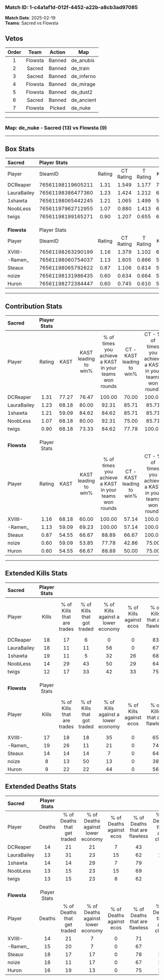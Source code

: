 ### Match ID: 1-c4a1af1d-012f-4452-a22b-a8cb3ad97085  
**Match Date**: 2025-02-19  
**Teams**: Sacred vs Flowsta  

## Vetos  

| Order | Team | Action | Map |
| :---: | :--: | :----: | --- |
| 1 | Flowsta | Banned | de_anubis |
| 2 | Sacred | Banned | de_train |
| 3 | Sacred | Banned | de_inferno |
| 4 | Flowsta | Banned | de_mirage |
| 5 | Flowsta | Banned | de_dust2 |
| 6 | Sacred | Banned | de_ancient |
| 7 | Flowsta | Picked | de_nuke |

---  

### **Map**: de_nuke - Sacred (13) vs Flowsta (9)  
---  

## Box Stats  

| **Sacred**  | Player Stats      |        |           |          |       |      |       |         |        |      |     |
| :- | :- | :-: | :-: | :-: | :-: | :-: | :-: | :-: | :-: | :-: | :-: |
| Player      | SteamID           | Rating | CT Rating | T Rating | KAST  | ADR  | Kills | Assists | Deaths | K/D  | HS% |
| DCReaper    | 76561198119605211 |  1.31  |   1.549   |  1.177   | 77.27 | 89.1 |  18   |    6    |   14   | 1.29 | 61  |
| LauraBailey | 76561198386477360 |  1.23  |   1.424   |  1.212   | 68.18 | 80.2 |  18   |    5    |   13   | 1.38 | 77  |
| 1shawta     | 76561198065442245 |  1.21  |   1.065   |  1.499   | 59.09 | 91.5 |  19   |    4    |   14   | 1.36 | 63  |
| NoobLess    | 76561197962712955 |  1.07  |   0.880   |  1.413   | 68.18 | 77.5 |  14   |    7    |   13   | 1.08 | 71  |
| twigs       | 76561198199165271 |  0.90  |   1.207   |  0.655   | 68.18 | 50.1 |  12   |    6    |   13   | 0.92 | 41  |
|             |                   |        |           |          |       |      |       |         |        |      |     |
|             |                   |        |           |          |       |      |       |         |        |      |     |
|             |                   |        |           |          |       |      |       |         |        |      |     |
| **Flowsta** | Player Stats      |        |           |          |       |      |       |         |        |      |     |
| Player      | SteamID           | Rating | CT Rating | T Rating | KAST  | ADR  | Kills | Assists | Deaths | K/D  | HS% |
| XVIIII-     | 76561198263290199 |  1.16  |   1.379   |  1.102   | 68.18 | 80.7 |  17   |    2    |   14   | 1.21 | 47  |
| -Ramen_     | 76561198060754037 |  1.13  |   1.605   |  0.866   | 59.09 | 74.9 |  19   |    3    |   15   | 1.27 |  0  |
| Steaux      | 76561198065792622 |  0.87  |   1.106   |  0.814   | 54.55 | 88.3 |  14   |    4    |   18   | 0.78 | 57  |
| noize       | 76561198131986435 |  0.60  |   0.634   |  0.664   | 59.09 | 63.1 |   8   |    6    |   18   | 0.44 | 62  |
| Huron       | 76561198272384447 |  0.60  |   0.745   |  0.610   | 54.55 | 48.2 |   9   |    4    |   16   | 0.56 | 22  |
---  

## Contribution Stats  

| **Sacred**  | Player Stats |       |                      |                                                        |                           |                                                             |                          |                                                            |
| :- | :-: | :-: | :-: | :-: | :-: | :-: | :-: | :-: |
| Player      |    Rating    | KAST  | KAST leading to win% | % of times you achieve a KAST in your teams won rounds | CT - KAST leading to win% | CT - % of times you achieve a KAST in your teams won rounds | T - KAST leading to win% | T - % of times you achieve a KAST in your teams won rounds |
| DCReaper    |     1.31     | 77.27 |        76.47         |                         100.00                         |           70.00           |                           100.00                            |          85.71           |                           100.00                           |
| LauraBailey |     1.23     | 68.18 |        80.00         |                         92.31                          |           85.71           |                            85.71                            |          75.00           |                           100.00                           |
| 1shawta     |     1.21     | 59.09 |        84.62         |                         84.62                          |           85.71           |                            85.71                            |          83.33           |                           83.33                            |
| NoobLess    |     1.07     | 68.18 |        80.00         |                         92.31                          |           75.00           |                            85.71                            |          85.71           |                           100.00                           |
| twigs       |     0.90     | 68.18 |        73.33         |                         84.62                          |           77.78           |                           100.00                            |          66.67           |                           66.67                            |
|             |              |       |                      |                                                        |                           |                                                             |                          |                                                            |
|             |              |       |                      |                                                        |                           |                                                             |                          |                                                            |
|             |              |       |                      |                                                        |                           |                                                             |                          |                                                            |
| **Flowsta** | Player Stats |       |                      |                                                        |                           |                                                             |                          |                                                            |
| Player      |    Rating    | KAST  | KAST leading to win% | % of times you achieve a KAST in your teams won rounds | CT - KAST leading to win% | CT - % of times you achieve a KAST in your teams won rounds | T - KAST leading to win% | T - % of times you achieve a KAST in your teams won rounds |
| XVIIII-     |     1.16     | 68.18 |        60.00         |                         100.00                         |           57.14           |                           100.00                            |          62.50           |                           100.00                           |
| -Ramen_     |     1.13     | 59.09 |        69.23         |                         100.00                         |           57.14           |                           100.00                            |          83.33           |                           100.00                           |
| Steaux      |     0.87     | 54.55 |        66.67         |                         88.89                          |           66.67           |                           100.00                            |          66.67           |                           80.00                            |
| noize       |     0.60     | 59.09 |        53.85         |                         77.78                          |           42.86           |                            75.00                            |          66.67           |                           80.00                            |
| Huron       |     0.60     | 54.55 |        66.67         |                         88.89                          |           50.00           |                            75.00                            |          83.33           |                           100.00                           |
---  

## Extended Kills Stats  

| **Sacred**  | Player Stats |                            |                            |                                    |                         |                              |                                 |                                       |                    |           |
| :- | :-: | :-: | :-: | :-: | :-: | :-: | :-: | :-: | :-: | :-: |
| Player      |    Kills     | % of Kills that are trades | % of Kills that got traded | % of Kills against a lower economy | % of Kills against ecos | % of Kills that are flawless | % of Kills that are close duels | % of Kills that are assisted by flash | Pistol Round Kills | AWP Kills |
| DCReaper    |      18      |             17             |             6              |                 0                  |            0            |              83              |                6                |                   6                   |         1          |     4     |
| LauraBailey |      18      |             11             |             11             |                 56                 |            0            |              67              |                6                |                  11                   |         3          |     0     |
| 1shawta     |      19      |             11             |             5              |                 32                 |           26            |              68              |               11                |                   0                   |         6          |     0     |
| NoobLess    |      14      |             29             |             43             |                 50                 |           29            |              64              |               21                |                   7                   |         0          |     0     |
| twigs       |      12      |             17             |             33             |                 42                 |           33            |              75              |                0                |                   0                   |         0          |     0     |
|             |              |                            |                            |                                    |                         |                              |                                 |                                       |                    |           |
|             |              |                            |                            |                                    |                         |                              |                                 |                                       |                    |           |
|             |              |                            |                            |                                    |                         |                              |                                 |                                       |                    |           |
| **Flowsta** | Player Stats |                            |                            |                                    |                         |                              |                                 |                                       |                    |           |
| Player      |    Kills     | % of Kills that are trades | % of Kills that got traded | % of Kills against a lower economy | % of Kills against ecos | % of Kills that are flawless | % of Kills that are close duels | % of Kills that are assisted by flash | Pistol Round Kills | AWP Kills |
| XVIIII-     |      17      |             18             |             18             |                 35                 |            0            |              65              |                0                |                   0                   |         1          |     0     |
| -Ramen_     |      19      |             26             |             11             |                 21                 |            0            |              74              |               11                |                   0                   |         0          |    11     |
| Steaux      |      14      |             14             |             14             |                 7                  |            0            |              64              |                7                |                   7                   |         0          |     0     |
| noize       |      8       |             13             |             50             |                 13                 |            0            |              38              |               13                |                   0                   |         0          |     0     |
| Huron       |      9       |             22             |             22             |                 44                 |            0            |              56              |                0                |                   0                   |         0          |     1     |
## Extended Deaths Stats  

| **Sacred**  | Player Stats |                             |                                   |                          |                               |                            |                           |               |
| :- | :-: | :-: | :-: | :-: | :-: | :-: | :-: | :-: |
| Player      |    Deaths    | % of Deaths that get traded | % of Deaths against lower economy | % of Deaths against ecos | % of Deaths that are flawless | % of Deaths that are close | % of Deaths while blinded | Deaths to AWP |
| DCReaper    |      14      |             21              |                21                 |            7             |              43               |             0              |             0             |       2       |
| LauraBailey |      13      |             31              |                23                 |            15            |              62               |             15             |             0             |       2       |
| 1shawta     |      14      |             14              |                29                 |            7             |              79               |             7              |             7             |       2       |
| NoobLess    |      13      |             15              |                23                 |            15            |              69               |             8              |             0             |       2       |
| twigs       |      13      |             15              |                23                 |            8             |              62               |             0              |             0             |       4       |
|             |              |                             |                                   |                          |                               |                            |                           |               |
|             |              |                             |                                   |                          |                               |                            |                           |               |
|             |              |                             |                                   |                          |                               |                            |                           |               |
| **Flowsta** | Player Stats |                             |                                   |                          |                               |                            |                           |               |
| Player      |    Deaths    | % of Deaths that get traded | % of Deaths against lower economy | % of Deaths against ecos | % of Deaths that are flawless | % of Deaths that are close | % of Deaths while blinded | Deaths to AWP |
| XVIIII-     |      14      |             21              |                 7                 |            0             |              71               |             0              |             7             |       0       |
| -Ramen_     |      15      |             20              |                 7                 |            0             |              67               |             0              |             7             |       0       |
| Steaux      |      18      |             17              |                17                 |            0             |              78               |             11             |             0             |       2       |
| noize       |      18      |             11              |                17                 |            0             |              67               |             17             |             6             |       1       |
| Huron       |      16      |             19              |                13                 |            0             |              75               |             13             |             6             |       1       |
